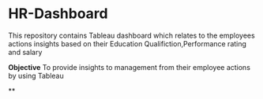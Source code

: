 # HR-Dashboard
 This repository contains Tableau dashboard which relates to the employees actions insights based on their Education Qualifiction,Performance
rating and salary

**Objective**
  To provide insights to management from their employee actions by using Tableau

 **
  





       
      
      
